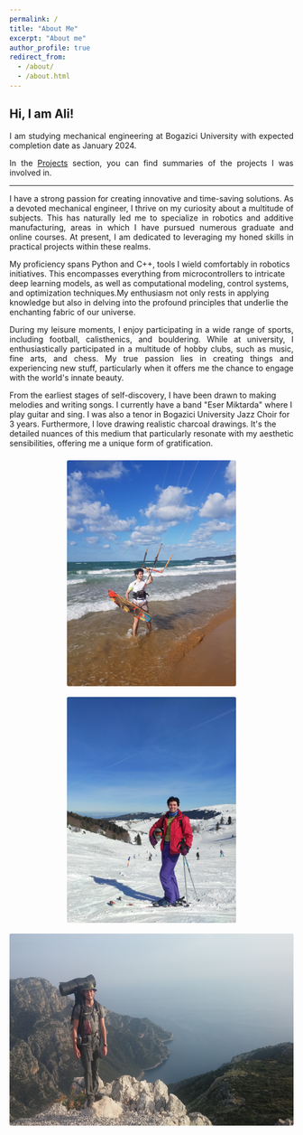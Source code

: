 ```yaml
---
permalink: /
title: "About Me"
excerpt: "About me"
author_profile: true
redirect_from:
  - /about/
  - /about.html
---
```


Hi, I am Ali!
------

<p align="justify">
I am studying mechanical engineering at Bogazici University with expected completion date as January 2024.
</p>

<p align="justify">
In the <A HREF="/projects/">Projects</A> section, you can find summaries of the projects I was involved in.
</p>

---

<p align="justify">
I have a strong passion for creating innovative and time-saving solutions. As a devoted mechanical engineer, I thrive on my curiosity about a multitude of subjects. This has naturally led me to specialize in robotics and additive manufacturing, areas in which I have pursued numerous graduate and online courses. At present, I am dedicated to leveraging my honed skills in practical projects within these realms.

My proficiency spans Python and C++, tools I wield comfortably in robotics initiatives. This encompasses everything from microcontrollers to intricate deep learning models, as well as computational modeling, control systems, and optimization techniques.My enthusiasm not only rests in applying knowledge but also in delving into the profound principles that underlie the enchanting fabric of our universe.
</p>

<p align="justify">
During my leisure moments, I enjoy participating in a wide range of sports, including football, calisthenics, and bouldering. While at university, I enthusiastically participated in a multitude of hobby clubs, such as music, fine arts, and chess. My true passion lies in creating things and experiencing new stuff, particularly when it offers me the chance to engage with the world's innate beauty.

From the earliest stages of self-discovery, I have been drawn to making melodies and writing songs. I currently have a band "Eser Miktarda" where I play guitar and sing. I was also a tenor in Bogazici University Jazz Choir for 3 years. Furthermore, I love drawing realistic charcoal drawings. It's the detailed nuances of this medium that particularly resonate with my aesthetic sensibilities, offering me a unique form of gratification.
</p>


<center>
<img src="/images/ab_kite.jpg" alt="Me Doing Kitesurf" style="height:400px; border-radius: 3px; margin-top: 8px; margin-bottom: 8px;"/>
<img src="/images/ab_ski.jpg" alt="Me Skiing" style="height: 400px; border-radius: 3px; margin-top: 8px; margin-bottom: 8px;"/>
</center>

<center>
<img src="/images/ab_likya.jpg" alt="Me on a Trekking Route" style="height: 340px; border-radius: 3px; margin-top: 8px; margin-bottom: 8px;"/>
</center>
